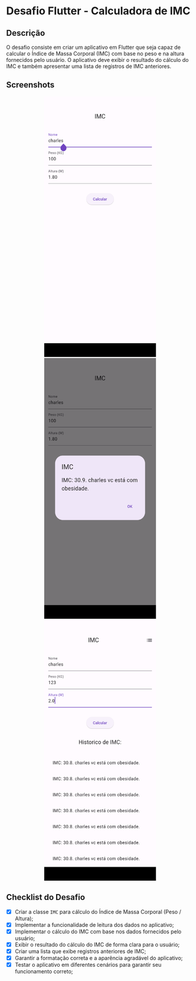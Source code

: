 # Desafio Flutter - Calculadora de IMC

## Descrição

O desafio consiste em criar um aplicativo em Flutter que seja capaz de calcular o Índice de Massa Corporal (IMC) com base no peso e na altura fornecidos pelo usuário. O aplicativo deve exibir o resultado do cálculo do IMC e também apresentar uma lista de registros de IMC anteriores.

## Screenshots

<p align="center">
  <img src="https://github.com/CharlestonRibeiro/Flutter-IMC-Challenge/blob/main/assets/1.png" width="300" height="700" />
  <img src="https://github.com/CharlestonRibeiro/Flutter-IMC-Challenge/blob/main/assets/2.png" width="300" height="700" />
  <img src="https://github.com/CharlestonRibeiro/Flutter-IMC-Challenge/blob/main/assets/3.png" width="300" height="700" />
</p>

## Checklist do Desafio

- [X] Criar a classe `IMC` para cálculo do Índice de Massa Corporal (Peso / Altura);
- [X] Implementar a funcionalidade de leitura dos dados no aplicativo;
- [X] Implementar o cálculo do IMC com base nos dados fornecidos pelo usuário;
- [X] Exibir o resultado do cálculo do IMC de forma clara para o usuário;
- [X] Criar uma lista que exibe registros anteriores de IMC;
- [X] Garantir a formatação correta e a aparência agradável do aplicativo;
- [X] Testar o aplicativo em diferentes cenários para garantir seu funcionamento correto;
